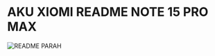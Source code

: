 # AKU XIOMI README NOTE 15 PRO MAX
![README PARAH]([https://encrypted-tbn0.gstatic.com/images?q=tbn:ANd9GcRMUwYB4LJB2FyKiNFatYVPE2cHeOSjvj67Mg&s)
